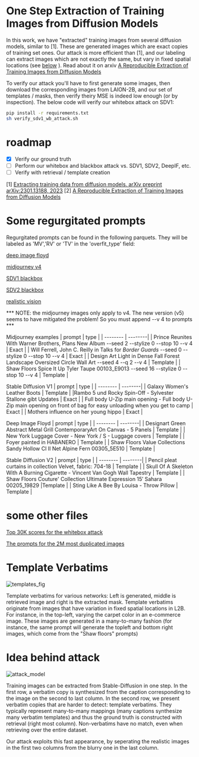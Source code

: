 # One Step Extraction of Training Images from Diffusion Models
In this work, we have "extracted" training images from several diffusion models, similar to [1]. These are generated images which are exact copies of training set ones. Our attack is more efficient than [1], and our labeling can extract images which are not exactly the same, but vary in fixed spatial locations (see [below](https://github.com/ryanwebster90/onestep-extraction/tree/main#template-verbatims) ). Read about it on arxiv [A Reproducible Extraction of Training Images from
Diffusion Models](https://arxiv.org/abs/2305.08694)

To verify our attack you'll have to first generate some images, then download the corresponding images from LAION-2B, and our set of templates / masks, then verify theiry MSE is indeed low enough (or by inspection). The below code will verify our whitebox attack on SDV1:

```bash
pip install -r requirements.txt
sh verify_sdv1_wb_attack.sh 
```

# roadmap
- [x] Verify our ground truth
- [ ] Perform our whitebox and blackbox attack vs. SDV1, SDV2, DeepIF, etc.
- [ ] Verify with retrieval / template creation

[1] [Extracting training data from diffusion models. arXiv preprint arXiv:2301.13188, 2023](https://arxiv.org/abs/2301.13188)
[2] [A Reproducible Extraction of Training Images from
Diffusion Models](https://arxiv.org/abs/2305.08694)
# Some regurgitated prompts
Regurgitated prompts can be found in the following parquets. They will be labeled as 'MV','RV' or 'TV' in the 'overfit_type' field:

[deep image floyd](https://huggingface.co/datasets/fraisdufour/templates-verbs/resolve/main/groundtruth_parquets/deep_if_sdv1_wb_groundtruth.parquet)

[midjourney v4](https://huggingface.co/datasets/fraisdufour/templates-verbs/resolve/main/groundtruth_parquets/midjourney_groundtruth.parquet)

[SDV1 blackbox](https://huggingface.co/datasets/fraisdufour/templates-verbs/resolve/main/groundtruth_parquets/sdv1_bb_edge_groundtruth.parquet)

[SDV2 blackbox](https://huggingface.co/datasets/fraisdufour/templates-verbs/resolve/main/groundtruth_parquets/sdv2_bb_edge_groundtruth.parquet)

[realistic vision](https://huggingface.co/datasets/fraisdufour/templates-verbs/resolve/main/groundtruth_parquets/realistic_vision_sdv1_edge_groundtruth.parquet)

*** NOTE: the midjourney images only apply to v4. The new version (v5) seems to have mitigated the problem! So you must append --v 4 to prompts ***

Midjourney examples
| prompt | type |
| -------- | --------|
| Prince Reunites With Warner Brothers, Plans New Album --seed 2 --stylize 0 --stop 10 --v 4 | Exact   |
| Will Ferrell, John C. Reilly in Talks for <i>Border Guards</i> --seed 0 --stylize 0 --stop 10 --v 4  | Exact   |
| Design Art Light in Dense Fall Forest Landscape Oversized Circle Wall Art --seed 4 --q 2 --v 4 | Template  |
| Shaw Floors Spice It Up Tyler Taupe 00103_E9013 --seed 16 --stylize 0 --stop 10 --v 4 | Template   |

Stable Diffusion V1
| prompt | type |
| -------- | --------|
| Galaxy Women's Leather Boots | Template   |
|Rambo 5 und Rocky Spin-Off - Sylvester Stallone gibt Updates   | Exact   |
| Full body U-Zip main opening - Full body U-Zip main opening on front of bag for easy unloading when you get to camp    | Exact    |
| Mothers influence on her young hippo   | Exact    |

Deep Image Floyd
| prompt | type |
| -------- | --------|
| Designart Green Abstract Metal Grill ContemporaryArt On Canvas - 5 Panels | Template   |
| New York Luggage Cover - New York / S - Luggage covers  | Template  |
| Foyer painted in HABANERO   | Template  |
| Shaw Floors Value Collections Sandy Hollow Cl II Net Alpine Fern 00305_5E510  | Template   |

Stable Diffusion V2
| prompt | type |
| -------- | --------|
| Pencil pleat curtains in collection Velvet, fabric: 704-18  | Template   |
| Skull Of A Skeleton With A Burning Cigarette - Vincent Van Gogh Wall Tapestry  | Template   |
| Shaw Floors Couture' Collection Ultimate Expression 15′ Sahara 00205_19829   |Template   |
| Sting Like A Bee By Louisa  - Throw Pillow   | Template |


# some other files

[Top 30K scores for the whitebox attack](https://huggingface.co/datasets/fraisdufour/sd-stuff/resolve/main/membership_attack_top30k.parquet)

[The prompts for the 2M most duplicated images](https://huggingface.co/datasets/fraisdufour/sd-stuff/resolve/main/most_duplicated_metadata.parquet)


# Template Verbatims

![templates_fig](https://github.com/ryanwebster90/onestep-extraction/assets/15658951/73ff9bdb-018b-4c12-9480-61f90e156584)

Template verbatims for various networks: Left is generated, middle is retrieved
image and right is the extracted mask. Template verbatims originate from images that have
variation in fixed spatial locations in L2B. For instance, in the top-left, varying the carpet
color in an e-commerce image. These images are generated in a many-to-many fashion (for
instance, the same prompt will generate the topleft and bottom right images, which come
from the "Shaw floors" prompts)


# Idea behind attack

![attack_model](https://github.com/ryanwebster90/onestep-extraction/assets/15658951/417e3ecd-b120-46bf-b930-e1019605f7d8)

Training images can be extracted from Stable-Diffusion in one step. In the first
row, a verbatim copy is synthesized from the caption corresponding to the image on the
second to last column. In the second row, we present verbatim copies that are harder
to detect: template verbatims. They typically represent many-to-many mappings (many
captions synthesize many verbatim templates) and thus the ground truth is constructed
with retrieval (right most column). Non-verbatims have no match, even when retrieving over the entire dataset.

Our attack exploits this fast appearance, by seperating the realistic images in the first two columns from the blurry one in the last column.

